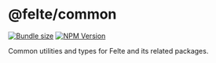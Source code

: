 # @felte/common

[![Bundle size](https://img.shields.io/bundlephobia/min/@felte/common)](https://bundlephobia.com/result?p=@felte/common)
[![NPM Version](https://img.shields.io/npm/v/@felte/common)](https://www.npmjs.com/package/@felte/common)

Common utilities and types for Felte and its related packages.
